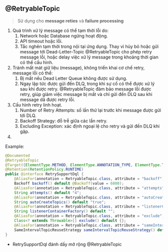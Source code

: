 ## @RetryableTopic

> Sử dụng cho **message reties** và **failure processing**

1. Quá trình xử lý message có thể tạm thời lỗi do:
	1. Network hoặc Database ngừng hoạt động.
	2. API timeout hoặc lỗi.
	3. Tắc nghẽn tạm thời trong nội tại ứng dụng. 
	Thay vì hủy bỏ hoặc gửi message tới Dead-Letter-Topic @RetryableTopic cho phép retry message lỗi, hoặc delay việc xử lý message trong khoảng thời gian có thế cấu hình.
2. Tránh mất mát giữ liệu (message), không triển khai cơ chế retry, message lỗi có thể:
	1. Bị mất nếu Dead Letter Queue không được sử dụng.
	2. Ngay lập tức được gửi đến DLQ, trong khi sự cố có thể được xử lý sau khi được retry.
	@RetryableTopic đảm bảo message lỗi được retry, giúp giảm việc message bị mất và chỉ gửi đến DLQ sau khi message dã được retry lỗi.
3. Cấu hình retry linh hoạt.
	1. Number of Retry Attempts: số lần thử lại trước khi message được gửi tới DLQ.
	2. Backoff Strategy: đỗ trễ giữa các lần retry.
	3. Excluding Exception: xác định ngoại lệ cho retry và gửi đến DLQ khi gặp.
4. 

Example:
```java
@Documented  
@RetryableTopic  
@Target({ElementType.METHOD, ElementType.ANNOTATION_TYPE, ElementType.TYPE})  
@Retention(RetentionPolicy.RUNTIME)  
public @interface RetrySupportDql {  
    @AliasFor(annotation = RetryableTopic.class, attribute = "backoff")  
    Backoff backoff() default @Backoff(value = 6000);  
    @AliasFor(annotation = RetryableTopic.class, attribute = "attempts")  
    String attempts() default "4";  
    @AliasFor(annotation = RetryableTopic.class, attribute = "autoCreateTopics")  
    String autoCreateTopics() default "true";  
    @AliasFor(annotation = RetryableTopic.class, attribute = "listenerContainerFactory")  
    String listenerContainerFactory() default "";  
    @AliasFor(annotation = RetryableTopic.class, attribute = "exclude")  
    Class<? extends Throwable>[] exclude() default {};  
    @AliasFor(annotation = RetryableTopic.class, attribute = "sameIntervalTopicReuseStrategy")  
    SameIntervalTopicReuseStrategy sameIntervalTopicReuseStrategy() default SameIntervalTopicReuseStrategy.SINGLE_TOPIC;  
}
```

- RetrySupportDql đánh dấy mở rộng @RetryableTopic

